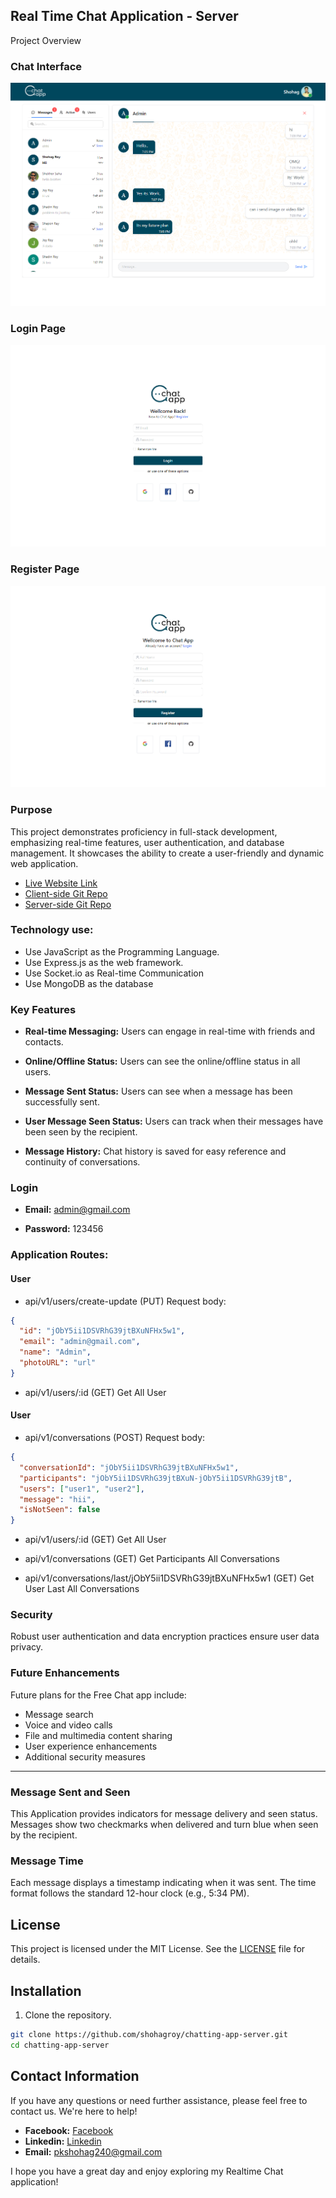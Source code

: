 ## Real Time Chat Application - Server

Project Overview

### Chat Interface

![Chat Interface](public/chat-interface.png)

### Login Page

![Login Page](public/login-interface.png)

### Register Page

![Register Page](public/register-interface.png)

### Purpose

This project demonstrates proficiency in full-stack development, emphasizing real-time features, user authentication, and database management. It showcases the ability to create a user-friendly and dynamic web application.

- [Live Website Link](https://free-chat-application.vercel.app/)
- [Client-side Git Repo](https://github.com/shohagroy/chatting-app)
- [Server-side Git Repo](https://github.com/shohagroy/chatting-app-server)

### Technology use:

- Use JavaScript as the Programming Language.
- Use Express.js as the web framework.
- Use Socket.io as Real-time Communication
- Use MongoDB as the database

### Key Features

- **Real-time Messaging:** Users can engage in real-time with friends and contacts.

- **Online/Offline Status:** Users can see the online/offline status in all users.

- **Message Sent Status:** Users can see when a message has been successfully sent.

- **User Message Seen Status:** Users can track when their messages have been seen by the recipient.

- **Message History:** Chat history is saved for easy reference and continuity of conversations.

### Login

- **Email:** admin@gmail.com

- **Password:** 123456

### Application Routes:

#### User

- api/v1/users/create-update (PUT)
  Request body:

```json
{
  "id": "jObY5ii1DSVRhG39jtBXuNFHx5w1",
  "email": "admin@gmail.com",
  "name": "Admin",
  "photoURL": "url"
}
```

- api/v1/users/:id (GET) Get All User

#### User

- api/v1/conversations (POST)
  Request body:

```json
{
  "conversationId": "jObY5ii1DSVRhG39jtBXuNFHx5w1",
  "participants": "jObY5ii1DSVRhG39jtBXuN-jObY5ii1DSVRhG39jtB",
  "users": ["user1", "user2"],
  "message": "hii",
  "isNotSeen": false
}
```

- api/v1/users/:id (GET) Get All User

- api/v1/conversations (GET) Get Participants All Conversations

- api/v1/conversations/last/jObY5ii1DSVRhG39jtBXuNFHx5w1 (GET) Get User Last All Conversations

### Security

Robust user authentication and data encryption practices ensure user data privacy.

### Future Enhancements

Future plans for the Free Chat app include:

- Message search
- Voice and video calls
- File and multimedia content sharing
- User experience enhancements
- Additional security measures

---

### Message Sent and Seen

This Application provides indicators for message delivery and seen status. Messages show two checkmarks when delivered and turn blue when seen by the recipient.

### Message Time

Each message displays a timestamp indicating when it was sent. The time format follows the standard 12-hour clock (e.g., 5:34 PM).

## License

This project is licensed under the MIT License. See the [LICENSE](LICENSE) file for details.

## Installation

1. Clone the repository.

```bash
git clone https://github.com/shohagroy/chatting-app-server.git
cd chatting-app-server


```

## Contact Information

If you have any questions or need further assistance, please feel free to contact us. We're here to help!

- **Facebook:** [Facebook](https://www.facebook.com/shohagroy.7771/)
- **Linkedin:** [Linkedin](https://www.linkedin.com/in/shohag-roy/)
- **Email:** pkshohag240@gmail.com

I hope you have a great day and enjoy exploring my Realtime Chat application!
